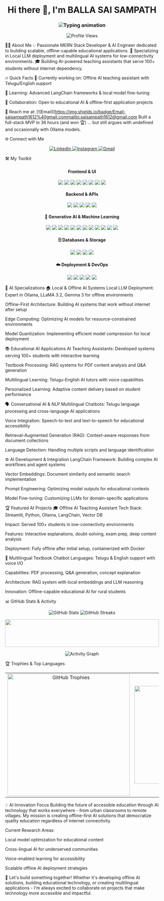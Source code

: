 <h1 align="center">Hi there 👋, I'm BALLA SAI SAMPATH</h1> <!-- Top Wave --> <h3 align="center"> <img src="https://readme-typing-svg.demolab.com?font=Fira+Code&weight=600&size=22&pause=1000&color=F97316&center=true&vCenter=true&repeat=true&width=1000&lines=MERN+Stack+Developer+%7C+AI+Explorer;Building+Clean+UIs+with+Reusable+Components;Deploying+Fullstack+WebApps;Open+Source+Contributor+%26+Community+Learner;Always+Curious.+Always+Coding.;Collaborating+to+Build+Better+Software;Learning+by+Doing%2C+Improving+Every+Day;Focusing+on+Problem-Solving+Over+Perfection;Translating+Ideas+into+Functional+Interfaces;Passionate+About+Writing+Readable%2C+Scalable+Code;Driven+by+Curiosity%2C+Grounded+in+Simplicity;Turning+Feedback+into+Features;Building+Offline-First+AI+Solutions;Creating+Educational+AI+Assistants;Developing+Local+LLM+Applications" alt="Typing animation" /> </h3> <p align="center"> <img src="https://komarev.com/ghpvc/?username=ballasaisampath&label=Profile%20views&color=0e75b6&style=flat" alt="Profile Views" /> </p>
👨‍💻 About Me
💡 Passionate MERN Stack Developer & AI Engineer dedicated to building scalable, offline-capable educational applications.
🚀 Specializing in Local LLM deployment and multilingual AI systems for low-connectivity environments.
🎓 Building AI-powered teaching assistants that serve 100+ students without internet dependency.

🔥 Quick Facts
🔭 Currently working on: Offline AI teaching assistant with Telugu/English support

🌱 Learning: Advanced LangChain frameworks & local model fine-tuning

🤝 Collaboration: Open to educational AI & offline-first application projects

📧 Reach me at: [![Email](https://img.shields.io/badge/Email-saisampath1612%40gmail.commailto:saisampath1612@gmail.com Built a full-stack MVP in 36 hours (and won 🏆) … but still argues with undefined and occasionally with Ollama models.

🌐 Connect with Me
<p align="center"> <a href="https://linkedin.com/in/sai sampath balla" target="_blank"> <img src="https://img.shields.io/badge/-LinkedIn-blue?style=for-the-badge&logo=linkedin&logoColor=white" alt="LinkedIn" /> </a> <a href="https://instagram.com/saii_sampathh" target="_blank"> <img src="https://img.shields.io/badge/-Instagram-E4405F?style=for-the-badge&logo=instagram&logoColor=white" alt="Instagram" /> </a> <a href="mailto:saisampath1612@gmail.com" target="_blank"> <img src="https://img.shields.io/badge/-Gmail-D14836?style=for-the-badge&logo=gmail&logoColor=white" alt="Gmail" /> </a> </p>
🛠️ My Toolkit
<div align="center"> <h4>Frontend & UI</h4> <p> <img src="https://img.shields.io/badge/React-61DAFB?style=for-the-badge&logo=react&logoColor=black" /> <img src="https://img.shields.io/badge/Streamlit-FF4B4B?style=for-the-badge&logo=streamlit&logoColor=white" /> <img src="https://img.shields.io/badge/HTML5-E34F26?style=for-the-badge&logo=html5&logoColor=white" /> <img src="https://img.shields.io/badge/JavaScript-F7DF1E?style=for-the-badge&logo=javascript&logoColor=black" /> <img src="https://img.shields.io/badge/jQuery-0769AD?style=for-the-badge&logo=jquery&logoColor=white" /> <img src="https://img.shields.io/badge/Bootstrap-7952B3?style=for-the-badge&logo=bootstrap&logoColor=white" /> <img src="https://img.shields.io/badge/Tailwind_CSS-06B6D4?style=for-the-badge&logo=tailwindcss&logoColor=white" /> <img src="https://img.shields.io/badge/Figma-F24E1E?style=for-the-badge&logo=figma&logoColor=white" /> </p> <h4>Backend & APIs</h4> <p> <img src="https://img.shields.io/badge/Node.js-339933?style=for-the-badge&logo=nodedotjs&logoColor=white" /> <img src="https://img.shields.io/badge/Express.js-000000?style=for-the-badge&logo=express&logoColor=white" /> <img src="https://img.shields.io/badge/Python-3776AB?style=for-the-badge&logo=python&logoColor=white" /> <img src="https://img.shields.io/badge/REST_APIs-007ACC?style=for-the-badge&logo=api&logoColor=white" /> <img src="https://img.shields.io/badge/Microservices-FF6B6B?style=for-the-badge&logo=microgenetics&logoColor=white" /> </p> <h4>🤖 Generative AI & Machine Learning</h4> <p> <img src="https://img.shields.io/badge/Ollama-000000?style=for-the-badge&logo=ollama&logoColor=white" /> <img src="https://img.shields.io/badge/LangChain-1C3C3C?style=for-the-badge&logo=langchain&logoColor=white" /> <img src="https://img.shields.io/badge/Hugging_Face-FFD21E?style=for-the-badge&logo=huggingface&logoColor=black" /> <img src="https://img.shields.io/badge/LLaMA_3.2-4285F4?style=for-the-badge&logo=meta&logoColor=white" /> <img src="https://img.shields.io/badge/Gemma_3-34A853?style=for-the-badge&logo=google&logoColor=white" /> <img src="https://img.shields.io/badge/PyTorch-EE4C2C?style=for-the-badge&logo=pytorch&logoColor=white" /> <img src="https://img.shields.io/badge/Vector_Embeddings-FF6B35?style=for-the-badge&logo=vectorworks&logoColor=white" /> <img src="https://img.shields.io/badge/RAG_Systems-9C27B0?style=for-the-badge&logo=retriever&logoColor=white" /> <img src="https://img.shields.io/badge/NLP-FF5722?style=for-the-badge&logo=naturalreaders&logoColor=white" /> <img src="https://img.shields.io/badge/Text_to_Speech-2196F3?style=for-the-badge&logo=speechify&logoColor=white" /> <img src="https://img.shields.io/badge/Speech_Recognition-4CAF50?style=for-the-badge&logo=speechify&logoColor=white" /> <img src="https://img.shields.io/badge/Multilingual_AI-673AB7?style=for-the-badge&logo=googletranslate&logoColor=white" /> </p> <h4>🗄️ Databases & Storage</h4> <p> <img src="https://img.shields.io/badge/MongoDB-47A248?style=for-the-badge&logo=mongodb&logoColor=white" /> <img src="https://img.shields.io/badge/Vector_DB-6DB33F?style=for-the-badge&logo=vectordb&logoColor=white" /> <img src="https://img.shields.io/badge/MySQL-4479A1?style=for-the-badge&logo=mysql&logoColor=white" /> <img src="https://img.shields.io/badge/Chroma-FF6B6B?style=for-the-badge&logo=chromatic&logoColor=white" /> </p> <h4>☁️ Deployment & DevOps</h4> <p> <img src="https://img.shields.io/badge/Docker-2496ED?style=for-the-badge&logo=docker&logoColor=white" /> <img src="https://img.shields.io/badge/Git-F05032?style=for-the-badge&logo=git&logoColor=white" /> <img src="https://img.shields.io/badge/GitHub-181717?style=for-the-badge&logo=github&logoColor=white" /> <img src="https://img.shields.io/badge/Postman-FF6C37?style=for-the-badge&logo=postman&logoColor=white" /> <img src="https://img.shields.io/badge/Local_Deployment-28A745?style=for-the-badge&logo=server&logoColor=white" /> </p> </div>
🎯 AI Specializations
🏠 Local & Offline AI Systems
Local LLM Deployment: Expert in Ollama, LLaMA 3.2, Gemma 3 for offline environments​

Offline-First Architecture: Building AI systems that work without internet after setup​

Edge Computing: Optimizing AI models for resource-constrained environments​

Model Quantization: Implementing efficient model compression for local deployment​

📚 Educational AI Applications
AI Teaching Assistants: Developed systems serving 100+ students with interactive learning​

Textbook Processing: RAG systems for PDF content analysis and Q&A generation​

Multilingual Learning: Telugu-English AI tutors with voice capabilities​

Personalized Learning: Adaptive content delivery based on student performance​

🗣️ Conversational AI & NLP
Multilingual Chatbots: Telugu language processing and cross-language AI applications​

Voice Integration: Speech-to-text and text-to-speech for educational accessibility​

Retrieval-Augmented Generation (RAG): Context-aware responses from document collections​

Language Detection: Handling multiple scripts and language identification

⚙️ AI Development & Integration
LangChain Framework: Building complex AI workflows and agent systems​

Vector Embeddings: Document similarity and semantic search implementation​

Prompt Engineering: Optimizing model outputs for educational contexts​

Model Fine-tuning: Customizing LLMs for domain-specific applications​

🏆 Featured AI Projects
🎓 Offline AI Teaching Assistant
Tech Stack: Streamlit, Python, Ollama, LangChain, Vector DB

Impact: Served 100+ students in low-connectivity environments

Features: Interactive explanations, doubt-solving, exam prep, deep content analysis

Deployment: Fully offline after initial setup, containerized with Docker

📖 Multilingual Textbook Chatbot
Languages: Telugu & English support with voice I/O

Capabilities: PDF processing, Q&A generation, concept explanation

Architecture: RAG system with local embeddings and LLM reasoning

Innovation: Offline-capable educational AI for rural students

📊 GitHub Stats & Activity
<p align="center"> <img src="https://github-readme-stats.vercel.app/api?username=ballasaisampath&show_icons=true&hide_border=true&title_color=A366FF&icon_color=A366FF&text_color=E0E0E0&bg_color=1E1E1E" alt="GitHub Stats" /> <img src="https://streak-stats.demolab.com/?user=ballasaisampath&hide_border=true&background=1E1E1E&ring=A366FF&fire=A366FF&stroke=1E1E1E&date_format=Y-M-d&dates=E0E0E0&sideLabels=E0E0E0&sideNums=E0E0E0&currStreakLabel=A366FF&currStreakNum=E0E0E0" alt="GitHub Streaks" /> </p> <p align="center"> <img src="https://capsule-render.vercel.app/api?type=waving&color=8A2BE2&height=90&section=footer" width="100%" height="90"/> </p> <p align="center"> <img src="https://github-readme-activity-graph.vercel.app/graph?username=ballasaisampath&hide_border=true&bg_color=1E1E1E&color=A366FF" alt="Activity Graph" /> </p>
🏆 Trophies & Top Languages
<div align="center"> <table> <tr> <td align="center"> <img src="https://github-profile-trophy.vercel.app/?username=ballasaisampath&theme=onedark&no-frame=true&column=3" alt="GitHub Trophies" width="400" /> </td> <td align="center"> <img src="https://github-readme-stats.vercel.app/api/top-langs/?username=ballasaisampath&layout=compact&hide_border=true&title_color=9D7FE0&text_color=E0E0E0&bg_color=1F1B24" alt="Top Languages" width="550" height="320" /> </td> </tr> </table> </div>
💡 AI Innovation Focus
Building the future of accessible education through AI technology that works everywhere - from urban classrooms to remote villages. My mission is creating offline-first AI solutions that democratize quality education regardless of internet connectivity.​

Current Research Areas:

Local model optimization for educational content​

Cross-lingual AI for underserved communities​

Voice-enabled learning for accessibility​

Scalable offline AI deployment strategies​

💬 Let's build something together!
Whether it's developing offline AI solutions, building educational technology, or creating multilingual applications - I'm always excited to collaborate on projects that make technology more accessible and impactful.
